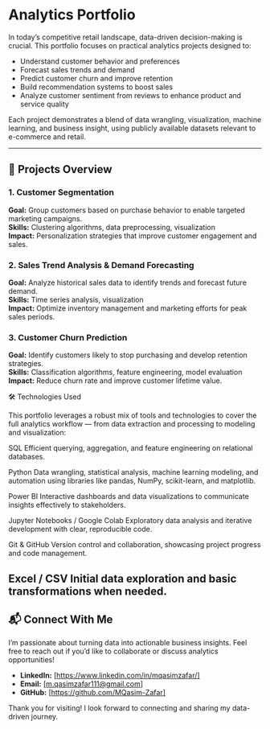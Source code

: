 # Analytics Portfolio

In today’s competitive retail landscape, data-driven decision-making is crucial. This portfolio focuses on practical analytics projects designed to:

- Understand customer behavior and preferences  
- Forecast sales trends and demand  
- Predict customer churn and improve retention  
- Build recommendation systems to boost sales  
- Analyze customer sentiment from reviews to enhance product and service quality  

Each project demonstrates a blend of data wrangling, visualization, machine learning, and business insight, using publicly available datasets relevant to e-commerce and retail.

---

## 📂 Projects Overview

### 1. Customer Segmentation  
**Goal:** Group customers based on purchase behavior to enable targeted marketing campaigns.  
**Skills:** Clustering algorithms, data preprocessing, visualization  
**Impact:** Personalization strategies that improve customer engagement and sales.

### 2. Sales Trend Analysis & Demand Forecasting  
**Goal:** Analyze historical sales data to identify trends and forecast future demand.  
**Skills:** Time series analysis, visualization  
**Impact:** Optimize inventory management and marketing efforts for peak sales periods.

### 3. Customer Churn Prediction  
**Goal:** Identify customers likely to stop purchasing and develop retention strategies.  
**Skills:** Classification algorithms, feature engineering, model evaluation  
**Impact:** Reduce churn rate and improve customer lifetime value.

🛠️ Technologies Used

This portfolio leverages a robust mix of tools and technologies to cover the full analytics workflow — from data extraction and processing to modeling and visualization:

SQL
Efficient querying, aggregation, and feature engineering on relational databases.

Python
Data wrangling, statistical analysis, machine learning modeling, and automation using libraries like pandas, NumPy, scikit-learn, and matplotlib.

Power BI
Interactive dashboards and data visualizations to communicate insights effectively to stakeholders.

Jupyter Notebooks / Google Colab
Exploratory data analysis and iterative development with clear, reproducible code.

Git & GitHub
Version control and collaboration, showcasing project progress and code management.

Excel / CSV
Initial data exploration and basic transformations when needed.
---

## 📬 Connect With Me

I’m passionate about turning data into actionable business insights. Feel free to reach out if you’d like to collaborate or discuss analytics opportunities!

- **LinkedIn:** [https://www.linkedin.com/in/mqasimzafar/]
- **Email:** [m.qasimzafar111@gmail.com]  
- **GitHub:** [https://github.com/MQasim-Zafar]  

Thank you for visiting! I look forward to connecting and sharing my data-driven journey.
